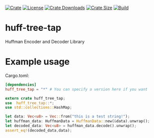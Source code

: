 [![Crate][crate_img]][crate]
[![License][license_img]][license_file]
[![Crate Downloads][downloads_img]][crate]
[![Crate Size][loc_img]][loc]
[![Build][actions]][loc]

# huff-tree-tap
Huffman Encoder and Decoder Library

# Example usage
Cargo.toml:
```toml
[dependencies]
huff_tree_tap = "*" # You can specify a version here if you want
```

```rust
extern crate huff_tree_tap;
use  huff_tree_tap::*;
use std::collections::HashMap;

let data: Vec<u8> = Vec::from("this is a test string!");
let huffman_data: HuffmanData = HuffmanData::new(&data).unwrap();
let decoded_data: Vec<u8> = huffman_data.decode().unwrap();
assert_eq!(decoded_data,data);
```

<!-- Badges -->
[crate]: https://crates.io/crates/huff-tree-tap "Crate Link"
[crate_img]: https://img.shields.io/crates/v/huff-tree-tap.svg?logo=rust "Crate Page"
[downloads_img]: https://img.shields.io/crates/dv/huff-tree-tap.svg?logo=rust "Crate Downloads"
[license_file]: https://github.com/chimbosonic/huff-tree-tap/blob/master/LICENSE "License File"
[license_img]: https://img.shields.io/crates/l/huff-tree-tap.svg "License Display"
[loc]: https://github.com/chimbosonic/huff-tree-tap "Repository"
[loc_img]: https://tokei.rs/b1/github/chimbosonic/huff-tree-tap?category=code "Repository Size"
[actions]: https://github.com/chimbosonic/huff-tree-tap/actions/workflows/build.yml/badge.svg